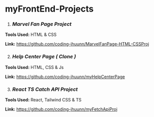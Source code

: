 # myFrontEnd-Projects

1. ### _**Marvel Fan Page Project**_
**Tools Used:** HTML & CSS

**Link:** https://github.com/coding-jhuunn/MarvelFanPage-HTML-CSSProj

2. ### _**Help Center Page ( Clone )**_
**Tools Used:** HTML, CSS & Js

**Link:** https://github.com/coding-jhuunn/myHelpCenterPage

3. ### _**React TS Catch API Project**_
**Tools Used:** React, Tailwind CSS & TS

**Link:** https://github.com/coding-jhuunn/myFetchApiProj

